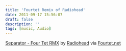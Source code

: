 ```yaml
---
title: 'Fourtet Remix of Radiohead'
date: 2011-09-17 15:56:07
draft: false
description: ''
tags: [music, Audio]
---
```


[Separator - Four Tet RMX](http://soundcloud.com/radiohead/03-separator-four-tet-rmx) by [Radiohead](http://soundcloud.com/radiohead) via [Fourtet.net](http://www.fourtet.net/)